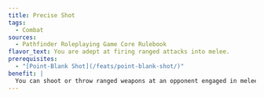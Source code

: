 ```yaml
---
title: Precise Shot
tags:
  - Combat
sources:
  - Pathfinder Roleplaying Game Core Rulebook
flavor_text: You are adept at firing ranged attacks into melee.
prerequisites:
  - "[Point-Blank Shot](/feats/point-blank-shot/)"
benefit: |
  You can shoot or throw ranged weapons at an opponent engaged in melee without taking the standard --4 penalty on your attack roll.
---
```


